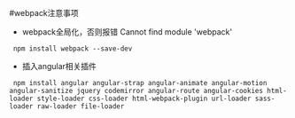 #webpack注意事项
* webpack全局化，否则报错 Cannot find module 'webpack'
```
 npm install webpack --save-dev
```
* 插入angular相关插件
```
 npm install angular angular-strap angular-animate angular-motion angular-sanitize jquery codemirror angular-route angular-cookies html-loader style-loader css-loader html-webpack-plugin url-loader sass-loader raw-loader file-loader
```